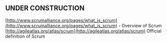 
## UNDER CONSTRUCTION

[http://www.scrumalliance.org/pages/what_is_scrum](http://www.scrumalliance.org/pages/what_is_scrum) - Overview of Scrum 
[http://agileatlas.org/atlas/scrum](http://agileatlas.org/atlas/scrum) Official definition of Scrum

